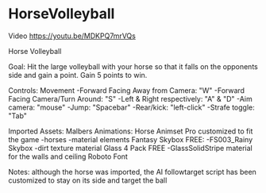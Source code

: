 # HorseVolleyball

Video
https://youtu.be/MDKPQ7mrVQs


Horse Volleyball

Goal:
	Hit the large volleyball with your horse so that it falls on the opponents side
	and gain a point. Gain 5 points to win.

Controls:
	Movement
	-Forward Facing Away from Camera: "W"
	-Forward Facing Camera/Turn Around: "S"
	-Left & Right respectively: "A" & "D"
	-Aim camera: "mouse"
	-Jump: "Spacebar"
	-Rear/kick: "left-click"
	-Strafe toggle: "Tab" 

Imported Assets:
	Malbers Animations: Horse Animset Pro customized to fit the game
		-horses
		-material elements
	Fantasy Skybox FREE: 
		-FS003_Rainy Skybox
		-dirt texture material
	Glass 4 Pack FREE
		-GlassSolidStripe material for the walls and ceiling
	Roboto Font

Notes:
	although the horse was imported, the AI followtarget script has been customized to stay on its side and target the ball

	
